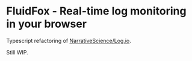 FluidFox - Real-time log monitoring in your browser
=================================================

Typescript refactoring of [NarrativeScience/Log.io](https://github.com/NarrativeScience/Log.io).

Still WIP.